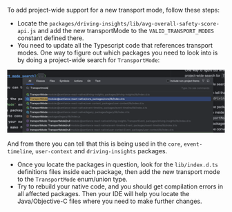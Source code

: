 To add project-wide support for a new transport mode, follow these steps:

- Locate the `packages/driving-insights/lib/avg-overall-safety-score-api.js` and add the new transportMode to the `VALID_TRANSPORT_MODES` constant defined there.
- You need to update all the Typescript code that references transport modes. One way to figure out which packages you need to look into is
by doing a project-wide search for `TransportMode`:

![Transport mode search](./images/transport_mode_search_query.png)

And from there you can tell that this is being used in the `core`, `event-timeline`, `user-context` and `driving-insights` packages.

- Once you locate the packages in question, look for the `lib/index.d.ts` definitions files inside each package, then add the new transport mode to the 
`TransportMode` enum/union type.
- Try to rebuild your native code, and you should get compilation errors in all affected packages. Then your IDE will help you locate the Java/Objective-C files 
where you need to make further changes.
